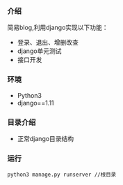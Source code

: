 ### 介绍
简易blog,利用django实现以下功能：
* 登录、退出、增删改查
* django单元测试
* 接口开发

### 环境
* Python3
* django==1.11


### 目录介绍
* 正常django目录结构

### 运行
~~~
python3 manage.py runserver //根目录
~~~
